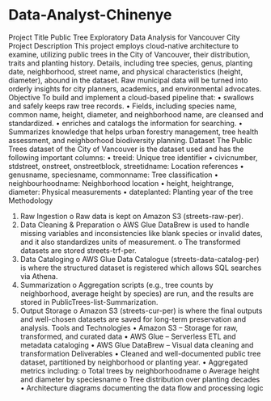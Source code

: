 # Data-Analyst-Chinenye

Project Title
Public Tree Exploratory Data Analysis for Vancouver City
Project Description
This project employs cloud-native architecture to examine, utilizing public trees in the City of Vancouver, their distribution, traits and planting history. Details, including tree species, genus, planting date, neighborhood, street name, and physical characteristics (height, diameter), abound in the dataset. Raw municipal data will be turned into orderly insights for city planners, academics, and environmental advocates.
Objective
To build and implement a cloud-based pipeline that:
• swallows and safely keeps raw tree records.
• Fields, including species name, common name, height, diameter, and neighborhood name, are cleansed and standardized.
• enriches and catalogs the information for searching.
• Summarizes knowledge that helps urban forestry management, tree health assessment, and neighborhood biodiversity planning.
Dataset
The Public Trees dataset of the City of Vancouver is the dataset used and has the following important columns:
• treeid: Unique tree identifier
• civicnumber, stdstreet, onstreet, onstreetblock, streetidname: Location references
• genusname, speciesname, commonname: Tree classification
• neighbourhoodname: Neighborhood location
• height, heightrange, diameter: Physical measurements
• dateplanted: Planting year of the tree
Methodology
1. Raw Ingestion
o Raw data is kept on Amazon S3 (streets-raw-per).
2. Data Cleaning & Preparation
o AWS Glue DataBrew is used to handle missing variables and inconsistencies like blank species or invalid dates, and it also standardizes units of measurement.
o The transformed datasets are stored streets-trf-per.
3. Data Cataloging
o AWS Glue Data Catalogue (streets-data-catalog-per) is where the structured dataset is registered which allows SQL searches via Athena.
4. Summarization
o Aggregation scripts (e.g., tree counts by neighborhood, average height by species) are run, and the results are stored in PublicTrees-list-Summarization.
5. Output Storage
o Amazon S3 (streets-cur-per) is where the final outputs and well-chosen datasets are saved for long-term preservation and analysis.
Tools and Technologies
• Amazon S3 – Storage for raw, transformed, and curated data
• AWS Glue – Serverless ETL and metadata cataloging
• AWS Glue DataBrew – Visual data cleaning and transformation
Deliverables
• Cleaned and well-documented public tree dataset, partitioned by neighborhood or planting year.
• Aggregated metrics including:
o Total trees by neighborhoodname
o Average height and diameter by speciesname
o Tree distribution over planting decades
• Architecture diagrams documenting the data flow and processing logic
